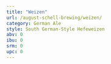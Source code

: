 ```yaml
---
title: "Weizen"
url: /august-schell-brewing/weizen/
category: German Ale
style: South German-Style Hefeweizen
abv: 0
ibu: 0
srm: 0
upc: 0
---
```


